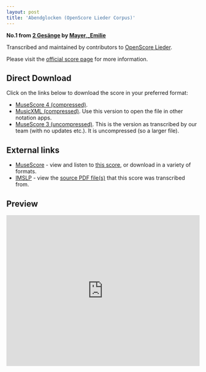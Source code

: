 ```yaml
---
layout: post
title: 'Abendglocken (OpenScore Lieder Corpus)'
---
```


__No.1 from [2 Gesänge](https://fourscoreandmore.org/openscore/lieder/Mayer%2C_Emilie/2_Ges%C3%A4nge/) by [Mayer,_Emilie](https://fourscoreandmore.org/openscore/lieder/Mayer%2C_Emilie)__

Transcribed and maintained by contributors to [OpenScore Lieder].

Please visit the [official score page] for more information.

[official score page]: https://musescore.com/openscore-lieder-corpus/scores/5823419
[OpenScore Lieder]: https://musescore.com/openscore-lieder-corpus

## Direct Download

Click on the links below to download the score in your preferred format:
- [MuseScore 4 (compressed)](https://fourscoreandmore.org/openscore/lieder/Mayer%2C_Emilie/2_Ges%C3%A4nge/1_Abendglocken.mscz).
- [MusicXML (compressed)](https://fourscoreandmore.org/openscore/lieder/Mayer%2C_Emilie/2_Ges%C3%A4nge/1_Abendglocken.mxl). Use this version to open the file in other notation apps.
- [MuseScore 3 (uncompressed)](https://raw.githubusercontent.com/OpenScore/Lieder/refs/heads/main/scores/Mayer%2C_Emilie/2_Ges%C3%A4nge/1_Abendglocken/lc5823419.mscx). This is the version as transcribed by our team (with no updates etc.). It is uncompressed (so a larger file).

## External links

- [MuseScore] - view and listen to [this score][MuseScore], or download in a variety of formats.
- [IMSLP] - view the [source PDF file(s)][IMSLP] that this score was transcribed from.

[MuseScore]: https://musescore.com/score/5823419
[IMSLP]: https://imslp.org/wiki/Special:ReverseLookup/133706

## Preview

<iframe width="100%" height="394" src="https://musescore.com/openscore-lieder-corpus/scores/5823419/embed" frameborder="0" allowfullscreen allow="autoplay; fullscreen"></iframe>
